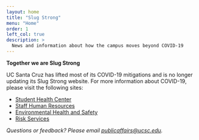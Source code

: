 ```yaml
---
layout: home
title: "Slug Strong"
menu: "Home"
order: 1
left_col: true
description: >
  News and information about how the campus moves beyond COVID-19
---
```


**Together we are Slug Strong**

UC Santa Cruz has lifted most of its COVID-19 mitigations and is no longer updating its Slug Strong website. For more information about COVID-19, please visit the following sites:

- [Student Health Center](https://healthcenter.ucsc.edu/services/covid-19/index.html)
- [Staff Human Resources](https://shr.ucsc.edu/)
- [Environmental Health and Safety](https://ehs.ucsc.edu)
- [Risk Services](https://risk.ucsc.edu/workers-comp/covid-19-supp/index.html)

*Questions or feedback? Please email [publicaffairs@ucsc.edu](mailto:publicaffairs@ucsc.edu).*
